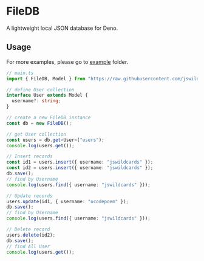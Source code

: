 # FileDB

A lightweight local JSON database for Deno.

## Usage

For more examples, please go to [example](https://github.com/jswildcards/filedb/tree/main/example) folder.

```ts
// main.ts
import { FileDB, Model } from "https://raw.githubusercontent.com/jswildcards/filedb/main/mod.ts";

// define User collection
interface User extends Model {
  username?: string;
}

// create a new FileDB instance
const db = new FileDB();

// get User collection
const users = db.get<User>("users");
console.log(users.get());

// Insert records
const id1 = users.insert({ username: "jswildcards" });
const id2 = users.insert({ username: "jswildcards" });
db.save();
// find by Username
console.log(users.find({ username: "jswildcards" }));

// Update records
users.update(id1, { username: "ocodepoem" });
db.save();
// find by Username
console.log(users.find({ username: "jswildcards" }));

// Delete record
users.delete(id2);
db.save();
// find All User
console.log(users.get());
```
